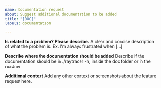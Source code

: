 ```yaml
---
name: Documentation request
about: Suggest additional documentation to be added
title: "[DOC]"
labels: documentation

---
```


**Is related to a problem? Please describe.**
A clear and concise description of what the problem is. Ex. I'm always frustrated when [...]

**Describe where the documentation should be added**
Describe if the documentation should be in ./raytracer -h, inside the doc folder or in the readme

**Additional context**
Add any other context or screenshots about the feature request here.
